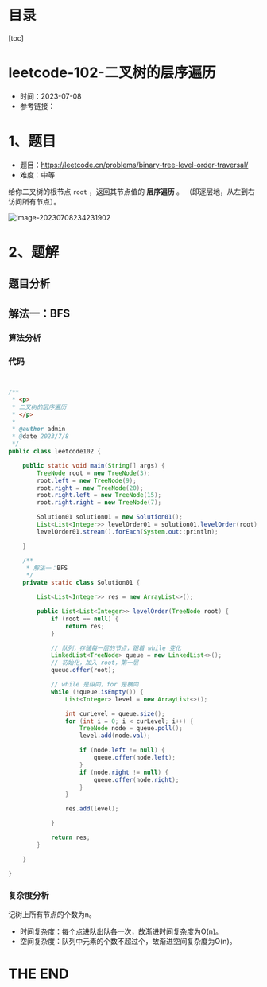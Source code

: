 # 目录

[toc]

# leetcode-102-二叉树的层序遍历

- 时间：2023-07-08
- 参考链接：



# 1、题目

- 题目：https://leetcode.cn/problems/binary-tree-level-order-traversal/
- 难度：中等

给你二叉树的根节点 `root` ，返回其节点值的 **层序遍历** 。 （即逐层地，从左到右访问所有节点）。

 ![image-20230708234231902](https://2021-joker.oss-cn-shanghai.aliyuncs.com/java_img/image-20230708234231902.png)



# 2、题解

## 题目分析



## 解法一：BFS

### 算法分析





### 代码

```java


/**
 * <p>
 * 二叉树的层序遍历
 * </p>
 *
 * @author admin
 * @date 2023/7/8
 */
public class leetcode102 {

    public static void main(String[] args) {
        TreeNode root = new TreeNode(3);
        root.left = new TreeNode(9);
        root.right = new TreeNode(20);
        root.right.left = new TreeNode(15);
        root.right.right = new TreeNode(7);

        Solution01 solution01 = new Solution01();
        List<List<Integer>> levelOrder01 = solution01.levelOrder(root);
        levelOrder01.stream().forEach(System.out::println);

    }

    /**
     * 解法一：BFS
     */
    private static class Solution01 {

        List<List<Integer>> res = new ArrayList<>();

        public List<List<Integer>> levelOrder(TreeNode root) {
            if (root == null) {
                return res;
            }

            // 队列，存储每一层的节点，跟着 while 变化
            LinkedList<TreeNode> queue = new LinkedList<>();
            // 初始化，加入 root，第一层
            queue.offer(root);

            // while 是纵向，for 是横向
            while (!queue.isEmpty()) {
                List<Integer> level = new ArrayList<>();

                int curLevel = queue.size();
                for (int i = 0; i < curLevel; i++) {
                    TreeNode node = queue.poll();
                    level.add(node.val);

                    if (node.left != null) {
                        queue.offer(node.left);
                    }
                    if (node.right != null) {
                        queue.offer(node.right);
                    }
                }

                res.add(level);

            }

            return res;
        }

    }

}

```





### 复杂度分析

记树上所有节点的个数为n。

- 时间复杂度：每个点进队出队各一次，故渐进时间复杂度为O(n)。
- 空间复杂度：队列中元素的个数不超过个，故渐进空间复杂度为O(n)。







# THE END